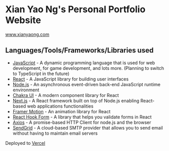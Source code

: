 # Xian Yao Ng's Personal Portfolio Website

www.xianyaong.com

## Languages/Tools/Frameworks/Libraries used

- [JavaScript](https://www.javascript.com/) - A dynamic programming language that is used for web development, for game development, and lots more.
  (Planning to switch to TypeScript in the future)
- [React](https://www.reactjs.org/) - A JavaScript library for building user interfaces
- [Node.js](https://www.nodejs.org/) - An asynchronous event-driven back-end JavaScript runtime environment
- [Chakra UI](https://www.chakra-ui.com/) - A modern component library for React
- [Next.js](https://www.nextjs.org/) - A React framework built on top of Node.js enabling React-based web applications functionalities
- [Framer Motion](https://www.framer.com/motion/) - An animation library for React
- [React Hook Form](https://www.react-hook-form.com/) - A library that helps you validate forms in React
- [Axios](https://www.axios-http.com/) - A promise-based HTTP Client for node.js and the browser
- [SendGrid](https://www.sendgrid.com/) - A cloud-based SMTP provider that allows you to send email without having to maintain email servers

Deployed to [Vercel](https://www.vercel.com/)
